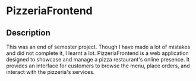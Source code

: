 # PizzeriaFrontend

## Description

This was an end of semester project. Though I have made a lot of mistakes and did not complete it, I learnt a lot.
PizzeriaFrontend is a web application designed to showcase and manage a pizza restaurant's online presence.
It provides an interface for customers to browse the menu, place orders, and interact with the pizzeria's services.

